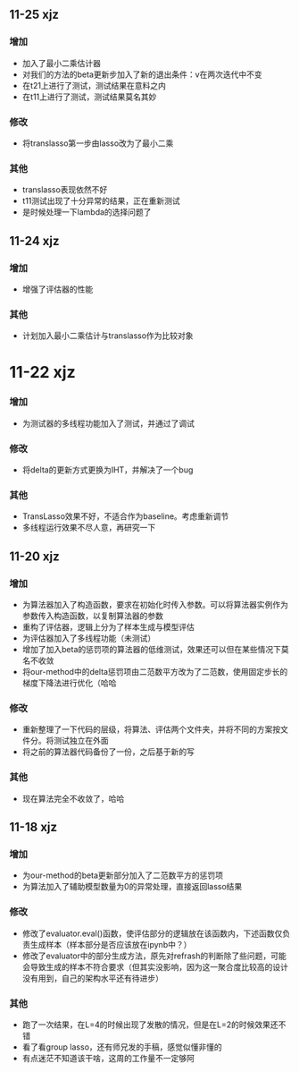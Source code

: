 
## 11-25 xjz
### 增加
- 加入了最小二乘估计器
- 对我们的方法的beta更新步加入了新的退出条件：v在两次迭代中不变
- 在t21上进行了测试，测试结果在意料之内
- 在t11上进行了测试，测试结果莫名其妙
### 修改
- 将translasso第一步由lasso改为了最小二乘
### 其他
- translasso表现依然不好
- t11测试出现了十分异常的结果，正在重新测试
- 是时候处理一下lambda的选择问题了

## 11-24 xjz
### 增加
- 增强了评估器的性能
### 其他
- 计划加入最小二乘估计与translasso作为比较对象

# 11-22 xjz
### 增加
- 为测试器的多线程功能加入了测试，并通过了调试
### 修改
- 将delta的更新方式更换为IHT，并解决了一个bug
### 其他
- TransLasso效果不好，不适合作为baseline。考虑重新调节
- 多线程运行效果不尽人意，再研究一下

## 11-20 xjz
### 增加
- 为算法器加入了构造函数，要求在初始化时传入参数。可以将算法器实例作为参数传入构造函数，以复制算法器的参数
- 重构了评估器，逻辑上分为了样本生成与模型评估
- 为评估器加入了多线程功能（未测试）
- 增加了加入beta的惩罚项的算法器的低维测试，效果还可以但在某些情况下莫名不收敛
- 将our-method中的delta惩罚项由二范数平方改为了二范数，使用固定步长的梯度下降法进行优化（哈哈
### 修改
- 重新整理了一下代码的层级，将算法、评估两个文件夹，并将不同的方案按文件分。将测试独立在外面
- 将之前的算法器代码备份了一份，之后基于新的写
### 其他
- 现在算法完全不收敛了，哈哈

## 11-18 xjz
### 增加
- 为our-method的beta更新部分加入了二范数平方的惩罚项
- 为算法加入了辅助模型数量为0的异常处理，直接返回lasso结果
### 修改
- 修改了evaluator.eval()函数，使评估部分的逻辑放在该函数内，下述函数仅负责生成样本（样本部分是否应该放在ipynb中？）
- 修改了evaluator中的部分生成方法，原先对refrash的判断除了些问题，可能会导致生成的样本不符合要求（但其实没影响，因为这一聚合度比较高的设计没有用到，自己的架构水平还有待进步）
### 其他
- 跑了一次结果，在L=4的时候出现了发散的情况，但是在L=2的时候效果还不错
- 看了看group lasso，还有师兄发的手稿，感觉似懂非懂的
- 有点迷茫不知道该干啥，这周的工作量不一定够阿
